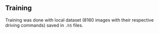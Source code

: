 ## Training
Training was done with local dataset (8160 images with their respective driving commands) saved in `.h5` files.
